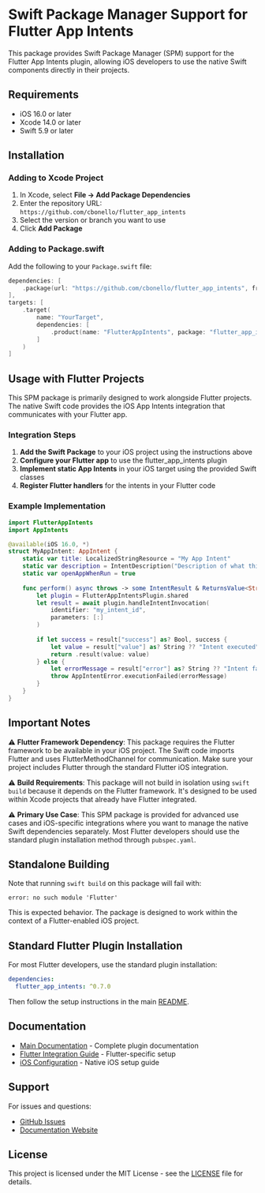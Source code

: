 # Swift Package Manager Support for Flutter App Intents

This package provides Swift Package Manager (SPM) support for the Flutter App Intents plugin, allowing iOS developers to use the native Swift components directly in their projects.

## Requirements

- iOS 16.0 or later
- Xcode 14.0 or later
- Swift 5.9 or later

## Installation

### Adding to Xcode Project

1. In Xcode, select **File → Add Package Dependencies**
2. Enter the repository URL: `https://github.com/cbonello/flutter_app_intents`
3. Select the version or branch you want to use
4. Click **Add Package**

### Adding to Package.swift

Add the following to your `Package.swift` file:

```swift
dependencies: [
    .package(url: "https://github.com/cbonello/flutter_app_intents", from: "0.6.0")
],
targets: [
    .target(
        name: "YourTarget",
        dependencies: [
            .product(name: "FlutterAppIntents", package: "flutter_app_intents")
        ]
    )
]
```

## Usage with Flutter Projects

This SPM package is primarily designed to work alongside Flutter projects. The native Swift code provides the iOS App Intents integration that communicates with your Flutter app.

### Integration Steps

1. **Add the Swift Package** to your iOS project using the instructions above
2. **Configure your Flutter app** to use the flutter_app_intents plugin
3. **Implement static App Intents** in your iOS target using the provided Swift classes
4. **Register Flutter handlers** for the intents in your Flutter code

### Example Implementation

```swift
import FlutterAppIntents
import AppIntents

@available(iOS 16.0, *)
struct MyAppIntent: AppIntent {
    static var title: LocalizedStringResource = "My App Intent"
    static var description = IntentDescription("Description of what this intent does")
    static var openAppWhenRun = true
    
    func perform() async throws -> some IntentResult & ReturnsValue<String> & OpensIntent {
        let plugin = FlutterAppIntentsPlugin.shared
        let result = await plugin.handleIntentInvocation(
            identifier: "my_intent_id",
            parameters: [:]
        )
        
        if let success = result["success"] as? Bool, success {
            let value = result["value"] as? String ?? "Intent executed"
            return .result(value: value)
        } else {
            let errorMessage = result["error"] as? String ?? "Intent failed"
            throw AppIntentError.executionFailed(errorMessage)
        }
    }
}
```

## Important Notes

⚠️ **Flutter Framework Dependency**: This package requires the Flutter framework to be available in your iOS project. The Swift code imports Flutter and uses FlutterMethodChannel for communication. Make sure your project includes Flutter through the standard Flutter iOS integration.

⚠️ **Build Requirements**: This package will not build in isolation using `swift build` because it depends on the Flutter framework. It's designed to be used within Xcode projects that already have Flutter integrated.

⚠️ **Primary Use Case**: This SPM package is provided for advanced use cases and iOS-specific integrations where you want to manage the native Swift dependencies separately. Most Flutter developers should use the standard plugin installation method through `pubspec.yaml`.

## Standalone Building

Note that running `swift build` on this package will fail with:
```
error: no such module 'Flutter'
```

This is expected behavior. The package is designed to work within the context of a Flutter-enabled iOS project.

## Standard Flutter Plugin Installation

For most Flutter developers, use the standard plugin installation:

```yaml
dependencies:
  flutter_app_intents: ^0.7.0
```

Then follow the setup instructions in the main [README](README.md).

## Documentation

- [Main Documentation](README.md) - Complete plugin documentation
- [Flutter Integration Guide](https://cbonello.github.io/flutter_app_intents/docs/getting-started) - Flutter-specific setup
- [iOS Configuration](https://cbonello.github.io/flutter_app_intents/docs/ios-configuration) - Native iOS setup guide

## Support

For issues and questions:
- [GitHub Issues](https://github.com/cbonello/flutter_app_intents/issues)
- [Documentation Website](https://cbonello.github.io/flutter_app_intents/)

## License

This project is licensed under the MIT License - see the [LICENSE](LICENSE) file for details.